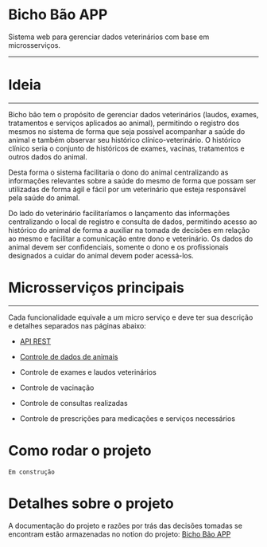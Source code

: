 # Bicho Bão APP

Sistema web para gerenciar dados veterinários com base em microsserviços.

---

# Ideia

---

Bicho bão tem o propósito de gerenciar dados veterinários (laudos, exames, tratamentos e serviços aplicados ao animal), permitindo o registro dos mesmos no sistema de forma que seja possível acompanhar a saúde do animal e também observar seu histórico clínico-veterinário. O histórico clínico seria o conjunto de históricos de exames, vacinas, tratamentos e outros dados do animal.

Desta forma o sistema facilitaria o dono do animal centralizando as informações relevantes sobre a saúde do mesmo de forma que possam ser utilizadas de forma ágil e fácil por um veterinário que esteja responsável pela saúde do animal. 

Do lado do veterinário facilitaríamos o lançamento das informações centralizando o local de registro e consulta de dados, permitindo acesso ao histórico do animal de forma a auxiliar na tomada de decisões em relação ao mesmo e facilitar a comunicação entre dono e veterinário. Os dados do animal devem ser confidenciais, somente o dono e os profissionais designados a cuidar do animal devem poder acessá-los.

# Microsserviços principais

---

Cada funcionalidade equivale a um micro serviço e deve ter sua descrição e detalhes separados nas páginas abaixo:

- [API REST](bicho-bao-api/README.me)

- [Controle de dados de animais](bicho-bao-animal/README)
 
- Controle de exames e laudos veterinários
 
- Controle de vacinação
 
- Controle de consultas realizadas
 
- Controle de prescrições para medicações e serviços necessários

# Como rodar o projeto

`Em construção`

# Detalhes sobre o projeto

A documentação do projeto e razões por trás das decisões tomadas se encontram estão armazenadas no notion do projeto:
[Bicho Bão APP](https://www.notion.so/Bicho-B-o-APP-34587c9311dc43bdb9c6a2636271920a)
